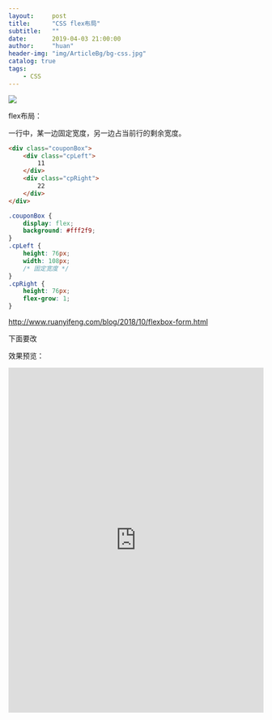 ```yaml
---
layout:     post
title:      "CSS flex布局"
subtitle:   ""
date:       2019-04-03 21:00:00
author:     "huan"
header-img: "img/ArticleBg/bg-css.jpg"
catalog: true
tags:
    - CSS
---
```




![](<https://i.loli.net/2019/04/17/5cb6f08b2f22b.png>)





flex布局：

一行中，某一边固定宽度，另一边占当前行的剩余宽度。

```html
<div class="couponBox">
    <div class="cpLeft">
        11
    </div>
    <div class="cpRight">
        22
    </div>
</div>
```



```css
.couponBox {
    display: flex;
    background: #fff2f9;
}
.cpLeft {
    height: 76px;
    width: 108px; 
    /* 固定宽度 */
}
.cpRight {
    height: 76px;
    flex-grow: 1;
}
```

<http://www.ruanyifeng.com/blog/2018/10/flexbox-form.html>









下面要改

效果预览：

<div style='width:100%;height:680px'>
     <iframe src="https://codepen.io/lichenghuan/full/VRdGyj" frameborder="0" align="left"  height="680" scrolling="yes" style='width:100%'>
            <p>你的浏览器不支持iframe标签</p>
        </iframe>
</div>



